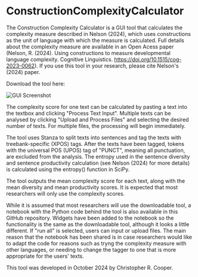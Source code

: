 # ConstructionComplexityCalculator

The Construction Complexity Calculator is a GUI tool that calculates the complexity measure described in Nelson (2024), which uses constructions as the unit of language with which the measure is calculated. Full details about the complexity measure are available in an Open Acess paper (Nelson, R. (2024). Using constructions to measure developmental language complexity. Cognitive Linguistics. https://doi.org/10.1515/cog-2023-0062). If you use this tool in your research, please cite Nelson's (2024) paper.

Download the tool here: 

![GUI Screenshot](https://github.com/cooperchris17/ConstructionComplexityCalculator/blob/main/supplementary/GUI_screenshot.png?raw=true)


The complexity score for one text can be calculated by pasting a text into the textbox and clicking "Process Text Input". Multiple texts can be analysed by clicking "Upload and Process Files" and selecting the desired number of texts. For multiple files, the processing will begin immediately.

The tool uses Stanza to split texts into sentences and tag the texts with treebank-specific (XPOS) tags. After the texts have been tagged, tokens with the universal POS (UPOS) tag of "PUNCT", meaning all punctuation, are excluded from the analysis. The entropy used in the sentence diversity and sentence productivity calculation (see Nelson (2024) for more details) is calculated using the entropy() function in SciPy. 

The tool outputs the mean complexity score for each text, along with the mean diversity and mean productivity scores. It is expected that most researchers will only use the complexity scores.

While it is assumed that most researchers will use the downloadable tool, a notebook with the Python code behind the tool is also available in this GitHub repository. Widgets have been added to the notebook so the functionality is the same as the downloadable tool, although it looks a little different. If "run all" is selected, users can input or upload files. The main reason that the notebook has been shared is in case researchers would like to adapt the code for reasons such as tryng the complexity measure with other languages, or needing to change the tagger to one that is more appropriate for the users' texts. 

This tool was developed in October 2024 by Christopher R. Cooper.
